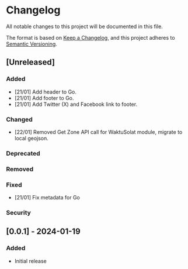 # Changelog

All notable changes to this project will be documented in this file.

The format is based on [Keep a Changelog](https://keepachangelog.com/en/1.0.0/), and this project adheres to [Semantic Versioning](https://semver.org/spec/v2.0.0.html).

## [Unreleased]

### Added
<!-- - New features that have been added since the last release -->
- [21/01] Add header to Go.
- [21/01] Add footer to Go.
- [21/01] Add Twitter (X) and Facebook link to footer.

### Changed
<!-- - Changes to existing functionality -->
- [22/01] Removed Get Zone API call for WaktuSolat module, migrate to local geojson.

### Deprecated
<!-- - Features that are planned to be removed in a future release -->

### Removed
<!-- - Features that have been removed -->

### Fixed
<!-- - Any bug fixes -->
- [21/01] Fix metadata for Go

### Security
<!-- - Any security fixes -->

## [0.0.1] - 2024-01-19

### Added
- Initial release